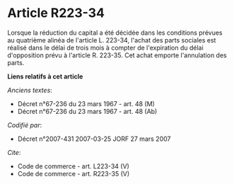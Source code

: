# Article R223-34

Lorsque la réduction du capital a été décidée dans les conditions prévues au quatrième alinéa de l'article L. 223-34, l'achat
des parts sociales est réalisé dans le délai de trois mois à compter de l'expiration du délai d'opposition prévu à l'article
R. 223-35. Cet achat emporte l'annulation des parts.

**Liens relatifs à cet article**

_Anciens textes_:

  - Décret n°67-236 du 23 mars 1967 - art. 48 (M)
  - Décret n°67-236 du 23 mars 1967 - art. 48 (Ab)

_Codifié par_:

  - Décret n°2007-431 2007-03-25 JORF 27 mars 2007

_Cite_:

  - Code de commerce - art. L223-34 (V)
  - Code de commerce - art. R223-35 (V)
